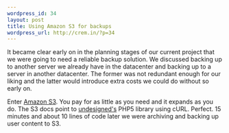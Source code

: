 ```yaml
--- 
wordpress_id: 34
layout: post
title: Using Amazon S3 for backups
wordpress_url: http://crem.in/?p=34
---
```

<p>It became clear early on in the planning stages of our current project that we were going to need a reliable backup solution. We discussed backing up to another server we already have in the datacenter and backing up to a server in another datacenter. The former was not redundant enough for our liking and the latter would introduce extra costs we could do without so early on.</p><p>Enter <a href="http://aws.amazon.com/s3">Amazon S3</a>. You pay for as little as you need and it expands as you do. The S3 docs point to <a href="http://undesigned.org.za/2007/10/22/amazon-s3-php-class">undesigned's</a> PHP5 library using cURL. Perfect. 15 minutes and about 10 lines of code later we were archiving and backing up user content to S3.</p>
